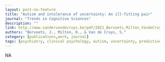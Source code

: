 ```yaml
---
layout: post-no-feature
title: "Autism and intolerance of uncertainty: An ill-fitting pair"
journal: "Trends in Cognitive Sciences"
description: ""
link: http://www.sandervandecruys.be/pdf/2021_Bervoets_Milton_VandeCruys_TiCS.pdf
authors: "Bervoets, J., Milton, D., & Van de Cruys, S."
category: [publications,work, journal]
tags: [psychiatry, clinical psychology, autism, uncertainty, predictive processing]
---
```

NA